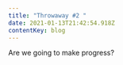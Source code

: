 ```yaml
---
title: "Throwaway #2 "
date: 2021-01-13T21:42:54.918Z
contentKey: blog
---
```

Are we going to make progress?
